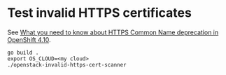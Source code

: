 # Test invalid HTTPS certificates

See [What you need to know about HTTPS Common Name deprecation in OpenShift 4.10](https://cloud.redhat.com/blog/details-on-https-common-name-deprecation-in-openshift-4.10).

```shell
go build .
export OS_CLOUD=<my cloud>
./openstack-invalid-https-cert-scanner
```
